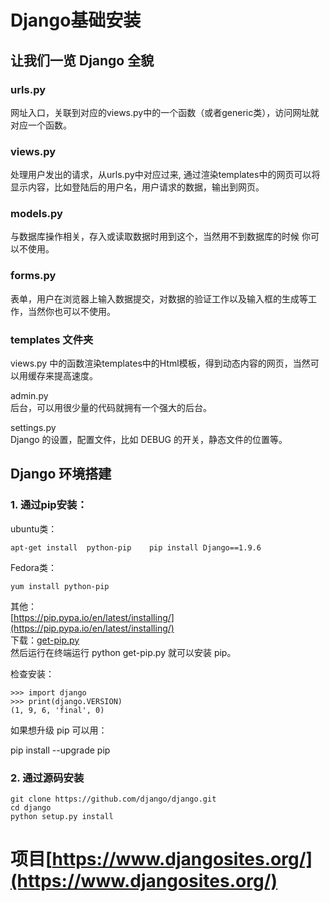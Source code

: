 # Django基础安装

## 让我们一览 Django 全貌

### urls.py

网址入口，关联到对应的views.py中的一个函数（或者generic类），访问网址就对应一个函数。

### views.py

处理用户发出的请求，从urls.py中对应过来, 通过渲染templates中的网页可以将显示内容，比如登陆后的用户名，用户请求的数据，输出到网页。

### models.py

与数据库操作相关，存入或读取数据时用到这个，当然用不到数据库的时候 你可以不使用。

### forms.py

表单，用户在浏览器上输入数据提交，对数据的验证工作以及输入框的生成等工作，当然你也可以不使用。

### templates 文件夹

views.py 中的函数渲染templates中的Html模板，得到动态内容的网页，当然可以用缓存来提高速度。

admin.py  
后台，可以用很少量的代码就拥有一个强大的后台。

settings.py  
Django 的设置，配置文件，比如 DEBUG 的开关，静态文件的位置等。

## Django 环境搭建

### 1. 通过pip安装：

ubuntu类：

`apt-get install  python-pip   
pip install Django==1.9.6`

Fedora类：

`yum install python-pip`

其他：  
[https://pip.pypa.io/en/latest/installing/](https://pip.pypa.io/en/latest/installing/)  
下载：[get-pip.py](https://bootstrap.pypa.io/get-pip.py)  
然后运行在终端运行 python get-pip.py 就可以安装 pip。

检查安装：

```
>>> import django
>>> print(django.VERSION)
(1, 9, 6, 'final', 0)
```

如果想升级 pip 可以用：

pip install --upgrade pip

### 2. 通过源码安装

```
git clone https://github.com/django/django.git
cd django
python setup.py install
```

# 项目[https://www.djangosites.org/](https://www.djangosites.org/)



